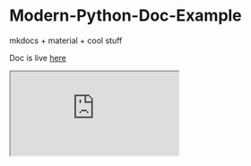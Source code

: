 # Modern-Python-Doc-Example
mkdocs + material + cool stuff

Doc is live [here](https://francescosaveriozuppichini.github.io/Modern-Python-Doc-Example/)

<iframe src="https://francescosaveriozuppichini.github.io/Modern-Python-Doc-Example/"></iframe>
